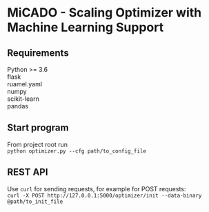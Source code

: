 # MiCADO - Scaling Optimizer with Machine Learning Support

## Requirements 
Python >= 3.6   
flask  
ruamel.yaml   
numpy  
scikit-learn   
pandas  


## Start program 
From project root run  
```python optimizer.py --cfg path/to_config_file```

## REST API 
Use `curl` for sending requests, for example for POST requests:  
```curl -X POST http://127.0.0.1:5000/optimizer/init --data-binary @path/to_init_file```

